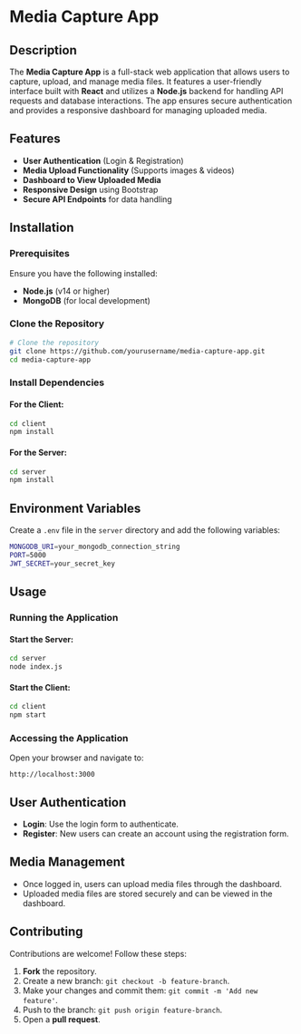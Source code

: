# Media Capture App

## Description
The **Media Capture App** is a full-stack web application that allows users to capture, upload, and manage media files. It features a user-friendly interface built with **React** and utilizes a **Node.js** backend for handling API requests and database interactions. The app ensures secure authentication and provides a responsive dashboard for managing uploaded media.

## Features
- **User Authentication** (Login & Registration)
- **Media Upload Functionality** (Supports images & videos)
- **Dashboard to View Uploaded Media**
- **Responsive Design** using Bootstrap
- **Secure API Endpoints** for data handling

## Installation

### Prerequisites
Ensure you have the following installed:
- **Node.js** (v14 or higher)
- **MongoDB** (for local development)

### Clone the Repository
```sh
# Clone the repository
git clone https://github.com/yourusername/media-capture-app.git
cd media-capture-app
```

### Install Dependencies

#### For the Client:
```sh
cd client
npm install
```

#### For the Server:
```sh
cd server
npm install
```

## Environment Variables
Create a `.env` file in the `server` directory and add the following variables:

```sh
MONGODB_URI=your_mongodb_connection_string
PORT=5000
JWT_SECRET=your_secret_key
```

## Usage

### Running the Application

#### Start the Server:
```sh
cd server
node index.js
```

#### Start the Client:
```sh
cd client
npm start
```

### Accessing the Application
Open your browser and navigate to:
```
http://localhost:3000
```

## User Authentication
- **Login**: Use the login form to authenticate.
- **Register**: New users can create an account using the registration form.

## Media Management
- Once logged in, users can upload media files through the dashboard.
- Uploaded media files are stored securely and can be viewed in the dashboard.

## Contributing
Contributions are welcome! Follow these steps:
1. **Fork** the repository.
2. Create a new branch: `git checkout -b feature-branch`.
3. Make your changes and commit them: `git commit -m 'Add new feature'`.
4. Push to the branch: `git push origin feature-branch`.
5. Open a **pull request**.



